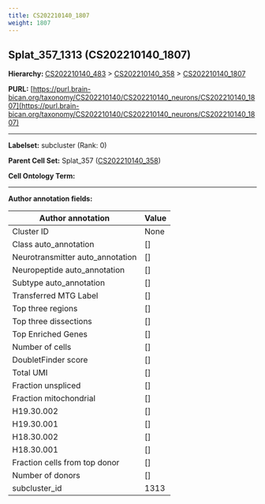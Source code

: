 ```yaml
---
title: CS202210140_1807
weight: 1807
---
```

## Splat_357_1313 (CS202210140_1807)
<b>Hierarchy: </b>
[CS202210140_483](../CS202210140_483) >
[CS202210140_358](../CS202210140_358) >
[CS202210140_1807](../CS202210140_1807)

**PURL:** [https://purl.brain-bican.org/taxonomy/CS202210140/CS202210140_neurons/CS202210140_1807](https://purl.brain-bican.org/taxonomy/CS202210140/CS202210140_neurons/CS202210140_1807)

---


**Labelset:** subcluster (Rank: 0)

**Parent Cell Set:** Splat_357 ([CS202210140_358](../CS202210140_358))



**Cell Ontology Term:** 

[MARKER GENES.]: #


---

[TRANSFERRED ANNOTATIONS.]: #


[AUTHOR ANNOTATION FIELDS.]: #


**Author annotation fields:**

| Author annotation | Value |
|-------------------|-------|
|Cluster ID|None|
|Class auto_annotation|[]|
|Neurotransmitter auto_annotation|[]|
|Neuropeptide auto_annotation|[]|
|Subtype auto_annotation|[]|
|Transferred MTG Label|[]|
|Top three regions|[]|
|Top three dissections|[]|
|Top Enriched Genes|[]|
|Number of cells|[]|
|DoubletFinder score|[]|
|Total UMI|[]|
|Fraction unspliced|[]|
|Fraction mitochondrial|[]|
|H19.30.002|[]|
|H19.30.001|[]|
|H18.30.002|[]|
|H18.30.001|[]|
|Fraction cells from top donor|[]|
|Number of donors|[]|
|subcluster_id|1313|
